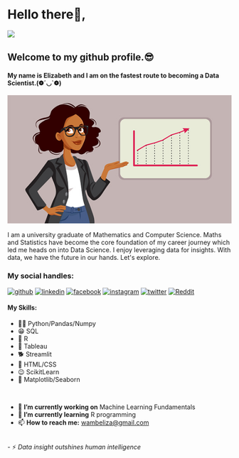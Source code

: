 # Hello there👋,
![](https://komarev.com/ghpvc/?username=Magguire)

## Welcome to my github profile.😎

####  My name is Elizabeth and I am on the fastest route to becoming a Data Scientist.(❁´◡`❁)


![I am on the fastest route to becoming a certified Data Scientist.](https://github.com/Magguire/Magguire/blob/main/woman3.jpg)

I am a university graduate of Mathematics and Computer Science. Maths and Statistics have become the core foundation of my career journey which led me heads on into Data Science. I enjoy leveraging data for insights. With data, we have the future in our hands. Let's explore.


### My social handles:
[<img src='https://cdn.jsdelivr.net/npm/simple-icons@3.0.1/icons/github.svg' alt='github' height='40'>](https://github.com/Magguire)   [<img src='https://cdn.jsdelivr.net/npm/simple-icons@3.0.1/icons/linkedin.svg' alt='linkedin' height='40'>](https://www.linkedin.com/in/www.linkedin.com/in/elizabeth-kihungi-dataeverywhere/)  [<img src='https://cdn.jsdelivr.net/npm/simple-icons@3.0.1/icons/facebook.svg' alt='facebook' height='40'>](https://www.facebook.com/LizKihungi)  [<img src='https://cdn.jsdelivr.net/npm/simple-icons@3.0.1/icons/instagram.svg' alt='instagram' height='40'>](https://www.instagram.com/https://www.instagram.com/lizkihungi//)  [<img src='https://cdn.jsdelivr.net/npm/simple-icons@3.0.1/icons/twitter.svg' alt='twitter' height='40'>](https://twitter.com/LKihungi)  [<img src='https://cdn.jsdelivr.net/npm/simple-icons@3.0.1/icons/reddit.svg' alt='Reddit' height='40'>](https://www.reddit.com/user/Liz360)


#### My Skills: 
* 🐕‍🦺 Python/Pandas/Numpy                          
* 😁 SQL
* 🤗 R
* 🐴 Tableau
* 🐕 Streamlit
* 🐇 HTML/CSS
* 😉 ScikitLearn
* 🤩 Matplotlib/Seaborn

<br>

- 🔭 <b>I’m currently working on</b> Machine Learning Fundamentals  
- 🌱 <b>I’m currently learning</b> R programming 
- 📫 <b>How to reach me:</b> wambeliza@gmail.com 

<br>
- ⚡ <i>Data insight outshines human intelligence</i> 


       

